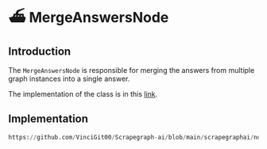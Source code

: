 # ⛴ MergeAnswersNode

## Introduction
The `MergeAnswersNode` is responsible for merging the answers from multiple graph instances into a single answer.

The implementation of the class is in this [link](https://github.com/VinciGit00/Scrapegraph-ai/blob/main/scrapegraphai/nodes/merge_answers_node.py).

## Implementation
```python reference title="GraphIteratorNode"
https://github.com/VinciGit00/Scrapegraph-ai/blob/main/scrapegraphai/nodes/merge_answers_node.py
```
